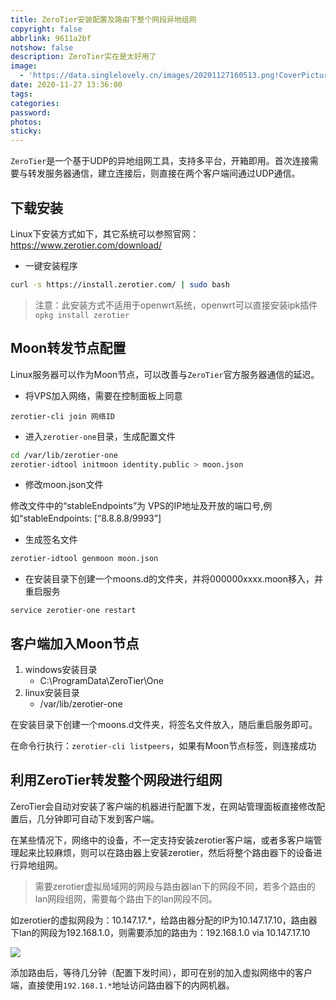 ```yaml
---
title: ZeroTier安装配置及路由下整个网段异地组网
copyright: false
abbrlink: 9611a2bf
notshow: false
description: ZeroTier实在是太好用了
image:
  - 'https://data.singlelovely.cn/images/20201127160513.png!CoverPicture'
date: 2020-11-27 13:36:00
tags:
categories:
password:
photos:
sticky:
---
```


`ZeroTier`是一个基于UDP的异地组网工具，支持多平台，开箱即用。首次连接需要与转发服务器通信，建立连接后，则直接在两个客户端间通过UDP通信。

## 下载安装

Linux下安装方式如下，其它系统可以参照官网：https://www.zerotier.com/download/

- 一键安装程序
```bash
curl -s https://install.zerotier.com/ | sudo bash
```

> 注意：此安装方式不适用于openwrt系统，openwrt可以直接安装ipk插件
> `opkg install zerotier`

## Moon转发节点配置

Linux服务器可以作为Moon节点，可以改善与`ZeroTier`官方服务器通信的延迟。

- 将VPS加入网络，需要在控制面板上同意

```shell
zerotier-cli join 网络ID
```

- 进入`zerotier-one`目录，生成配置文件

```bash
cd /var/lib/zerotier-one
zerotier-idtool initmoon identity.public > moon.json
```

- 修改moon.json文件

修改文件中的“stableEndpoints”为 VPS的IP地址及开放的端口号,例如“stableEndpoints: [“8.8.8.8/9993”]

- 生成签名文件

```bash
zerotier-idtool genmoon moon.json
```

- 在安装目录下创建一个moons.d的文件夹，并将000000xxxx.moon移入，并重启服务

```shell
service zerotier-one restart
```


## 客户端加入Moon节点

1. windows安装目录
   - C:\ProgramData\ZeroTier\One
2. linux安装目录
   - /var/lib/zerotier-one

在安装目录下创建一个moons.d文件夹，将签名文件放入，随后重启服务即可。

在命令行执行：`zerotier-cli listpeers`，如果有Moon节点标签，则连接成功


## 利用ZeroTier转发整个网段进行组网

ZeroTier会自动对安装了客户端的机器进行配置下发，在网站管理面板直接修改配置后，几分钟即可自动下发到客户端。


在某些情况下，网络中的设备，不一定支持安装zerotier客户端，或者多客户端管理起来比较麻烦，则可以在路由器上安装zerotier，然后将整个路由器下的设备进行异地组网。

> 需要zerotier虚拟局域网的网段与路由器lan下的网段不同，若多个路由的lan网段组网，需要每个路由下的lan网段不同。

如zerotier的虚拟网段为：10.147.17.*，给路由器分配的IP为10.147.17.10，路由器下lan的网段为192.168.1.0，则需要添加的路由为：192.168.1.0 via 10.147.17.10

![](https://data.singlelovely.cn/images/20201127160023.png)

添加路由后，等待几分钟（配置下发时间），即可在别的加入虚拟网络中的客户端，直接使用`192.168.1.*`地址访问路由器下的内网机器。


















